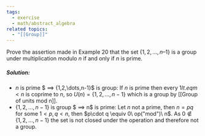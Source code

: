 ```yaml
---
tags:
  - exercise
  - math/abstract_algebra
related topics:
  - "[[Group]]"
---
```

Prove the assertion made in Example $20$ that the set $\{1, 2, \dots , n – 1\}$ is a group under multiplication modulo $n$ if and only if $n$ is prime.
##### Solution:
- $n$ is prime $ ==> \{1,2,\dots,n-1\}$ is group:
	If $n$ is prime then every $1 lt.eq m < n$ is coprime to $n$, so $U(n)=\{1,2,\dots,n-1\}$ which is a group by [[Group of units mod n]].
- $\{1,2,\dots,n-1\}$ is group $ ==> n$ is prime:
	Let $n$ not a prime, then $n=pq$ for some $1<p,q<n$, then $p\cdot q \equiv 0\ op("mod")\ n$. As $0\notin \{1,2,\dots,n-1\}$ the set is not closed under the operation and therefore not a group.